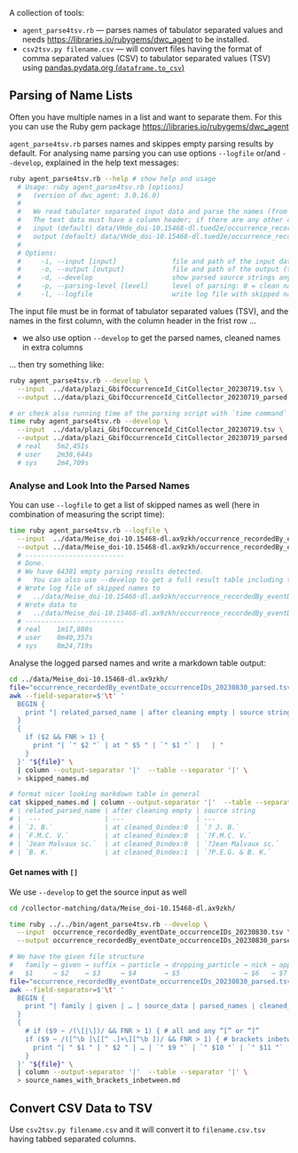
A collection of tools:

- `agent_parse4tsv.rb` — parses names of tabulator separated values and needs <https://libraries.io/rubygems/dwc_agent> to be installed.
- `csv2tsv.py filename.csv` — will convert files having the format of comma separated values (CSV) to tabulator separated values (TSV) using [pandas.pydata.org (`dataframe.to_csv`)](https://pandas.pydata.org/pandas-docs/stable/reference/api/pandas.DataFrame.to_csv.html#pandas-dataframe-to-csv)

## Parsing of Name Lists

Often you have multiple names in a list and want to separate them. For this you can use the Ruby gem package <https://libraries.io/rubygems/dwc_agent>

`agent_parse4tsv.rb` parses names and skippes empty parsing results by default. For analysing name parsing you can use options `--logfile` or/and `--develop`, explained in the help text messages:

```bash
ruby agent_parse4tsv.rb --help # show help and usage
  # Usage: ruby agent_parse4tsv.rb [options]
  #   (version of dwc_agent: 3.0.16.0)
  # 
  #   We read tabulator separated input data and parse the names (from the 1st column)
  #   The text data must have a column header; if there are any other columns, they will be added to the parsed output.
  #   input (default) data/VHde_doi-10.15468-dl.tued2e/occurrence_recordedBy_occurrenceIDs_20230524.tsv
  #   output (default) data/VHde_doi-10.15468-dl.tued2e/occurrence_recordedBy_occurrenceIDs_20230524_parsed.tsv
  # 
  # Options: 
  #     -i, --input [input]              file and path of the input data (tsv)
  #     -o, --output [output]            file and path of the output (tsv)
  #     -d, --develop                    show parsed source strings anyway (extra column)
  #     -p, --parsing-level [level]      level of parsing: 0 = clean names (default); 1 = on empty cleaned this_name_reversed use the parsed this_name_reversed; 2 = only do parsing, no cleaning
  #     -l, --logfile                    write log file with skipped names (into the output directory)
```

The input file must be in format of tabulator separated values (TSV), and the names in the first column, with the column header in the frist row …

- we also use option `--develop` to get the parsed names, cleaned names in extra columns

… then try something like:

```bash
ruby agent_parse4tsv.rb --develop \
  --input  ../data/plazi_GbifOccurrenceId_CitCollector_20230719.tsv \
  --output ../data/plazi_GbifOccurrenceId_CitCollector_20230719_parsed.tsv

# or check also running time of the parsing script with `time command`
time ruby agent_parse4tsv.rb --develop \
  --input  ../data/plazi_GbifOccurrenceId_CitCollector_20230719.tsv \
  --output ../data/plazi_GbifOccurrenceId_CitCollector_20230719_parsed.tsv
  # real    5m2,451s
  # user    2m38,644s
  # sys     2m4,709s
```

### Analyse and Look Into the Parsed Names

You can use `--logfile` to get a list of skipped names as well (here in combination of measuring the script time):

```bash
time ruby agent_parse4tsv.rb --logfile \
  --input  ../data/Meise_doi-10.15468-dl.ax9zkh/occurrence_recordedBy_eventDate_occurrenceIDs_20230830.tsv \
  --output ../data/Meise_doi-10.15468-dl.ax9zkh/occurrence_recordedBy_eventDate_occurrenceIDs_20230830_parsed.tsv
  # -------------------------
  # Done.
  # We have 64381 empty parsing results detected.
  #   You can also use --develop to get a full result table including the used source data of each parsed line
  # Wrote log file of skipped names to
  #   ../data/Meise_doi-10.15468-dl.ax9zkh/occurrence_recordedBy_eventDate_occurrenceIDs_20230830_parsed.tsv_dwcagent_3.0.12.0.log
  # Wrote data to
  #   ../data/Meise_doi-10.15468-dl.ax9zkh/occurrence_recordedBy_eventDate_occurrenceIDs_20230830_parsed.tsv
  # -------------------------
  # real    1m17,880s
  # user    0m40,357s
  # sys     0m24,719s
```

Analyse the logged parsed names and write a markdown table output:

```bash
cd ../data/Meise_doi-10.15468-dl.ax9zkh/
file="occurrence_recordedBy_eventDate_occurrenceIDs_20230830_parsed.tsv_dwcagent_3.0.12.0.log";
awk --field-separator=$'\t' '
  BEGIN { 
    print "| related_parsed_name | after cleaning empty | source string | comment |\n|  --- | --- | --- | --- |" 
  } 
  { 
    if ($2 && FNR > 1) { 
      print "| `" $2 "` | at " $5 " | `" $1 "` |   | " 
    } 
  }' "${file}" \
  | column --output-separator '|'  --table --separator '|' \
  > skipped_names.md

# format nicer looking markdown table in general
cat skipped_names.md | column --output-separator '|'  --table --separator '|'
# | related_parsed_name | after cleaning empty | source string         | comment |
# |  ---                | ---                  | ---                   | ---     |
# | `J. B.`             | at cleaned_0index:0  | `? J. B.`             |         | 
# | `F.M.C. V.`         | at cleaned_0index:0  | `?F.M.C. V.`          |         | 
# | `Jean Malvaux sc.`  | at cleaned_0index:0  | `?Jean Malvaux sc.`   |         | 
# | `B. K.`             | at cleaned_0index:1  | `?P.E.G. & B. K.`     |         | 
```

#### Get names with `[]`

We use `--develop` to get the source input as well

```bash
cd /collector-matching/data/Meise_doi-10.15468-dl.ax9zkh/

time ruby ../../bin/agent_parse4tsv.rb --develop \
  --input  occurrence_recordedBy_eventDate_occurrenceIDs_20230830.tsv \
  --output occurrence_recordedBy_eventDate_occurrenceIDs_20230830_parsed.tsv

# We have the given file structure 
#   family → given → suffix → particle → dropping_particle → nick → appellation → title → source_data → parsed_names → cleaned_names → …
#   $1     → $2    → $3     → $4       → $5                → $6   → $7          → $8    → $9          → $10          → $11           → …
file="occurrence_recordedBy_eventDate_occurrenceIDs_20230830_parsed.tsv";
awk --field-separator=$'\t' '
  BEGIN { 
    print "| family | given | … | source_data | parsed_names | cleaned_names |\n| --- | --- | --- | --- | --- | --- |" 
  } 
  { 
    # if ($9 ~ /(\[|\])/ && FNR > 1) { # all and any “[” or “]”
    if ($9 ~ /([^\b ]\[[^ .]+\][^\b ])/ && FNR > 1) { # brackets inbetween a this_name_reversed string, like `Buto[m]a`
      print "| " $1 " | " $2 " | … | `" $9 "` | `" $10 "` | `" $11 "` | " 
    } 
  }' "${file}" \
  | column --output-separator '|'  --table --separator '|' \
  > source_names_with_brackets_inbetween.md
```


## Convert CSV Data to TSV

Use `csv2tsv.py filename.csv` and it will convert it to `filename.csv.tsv` having tabbed separated columns.
